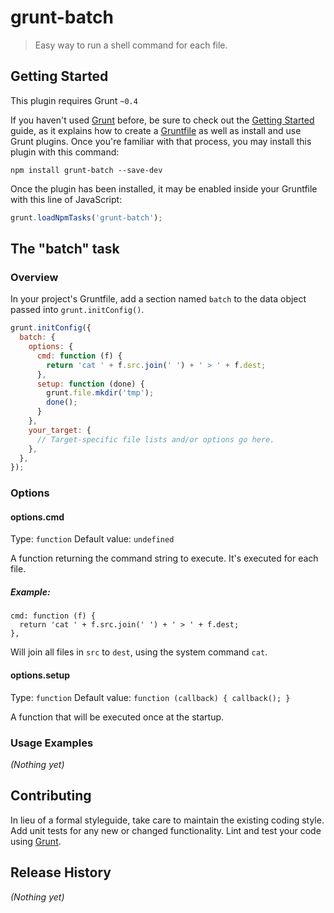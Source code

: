 # grunt-batch

> Easy way to run a shell command for each file.

## Getting Started
This plugin requires Grunt `~0.4`

If you haven't used [Grunt](http://gruntjs.com/) before, be sure to check out the [Getting Started](http://gruntjs.com/getting-started) guide, as it explains how to create a [Gruntfile](http://gruntjs.com/sample-gruntfile) as well as install and use Grunt plugins. Once you're familiar with that process, you may install this plugin with this command:

```shell
npm install grunt-batch --save-dev
```

Once the plugin has been installed, it may be enabled inside your Gruntfile with this line of JavaScript:

```js
grunt.loadNpmTasks('grunt-batch');
```

## The "batch" task

### Overview
In your project's Gruntfile, add a section named `batch` to the data object passed into `grunt.initConfig()`.

```js
grunt.initConfig({
  batch: {
    options: {
      cmd: function (f) {
        return 'cat ' + f.src.join(' ') + ' > ' + f.dest;
      },
      setup: function (done) {
        grunt.file.mkdir('tmp');
        done();
      }
    },
    your_target: {
      // Target-specific file lists and/or options go here.
    },
  },
});
```

### Options

#### options.cmd
Type: `function`
Default value: `undefined`

A function returning the command string to execute. It's executed for each file.

##### Example:

    cmd: function (f) {
      return 'cat ' + f.src.join(' ') + ' > ' + f.dest;
    },

Will join all files in `src` to `dest`, using the system command `cat`.

#### options.setup
Type: `function`
Default value:  `function (callback) { callback(); }`

A function that will be executed once at the startup.

### Usage Examples
_(Nothing yet)_

## Contributing
In lieu of a formal styleguide, take care to maintain the existing coding style. Add unit tests for any new or changed functionality. Lint and test your code using [Grunt](http://gruntjs.com/).

## Release History
_(Nothing yet)_

